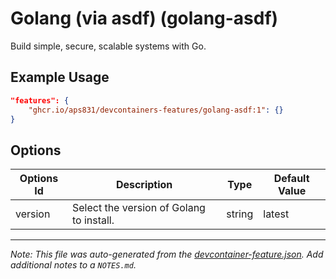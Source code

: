 
# Golang (via asdf) (golang-asdf)

Build simple, secure, scalable systems with Go.

## Example Usage

```json
"features": {
    "ghcr.io/aps831/devcontainers-features/golang-asdf:1": {}
}
```

## Options

| Options Id | Description | Type | Default Value |
|-----|-----|-----|-----|
| version | Select the version of Golang to install. | string | latest |



---

_Note: This file was auto-generated from the [devcontainer-feature.json](https://github.com/aps831/devcontainers-features/blob/main/src/golang-asdf/devcontainer-feature.json).  Add additional notes to a `NOTES.md`._
